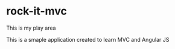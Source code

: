 # rock-it-mvc
This  is my play area

This is a smaple application created to learn MVC and Angular JS
